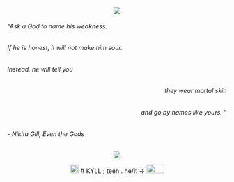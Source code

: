 <p align="center">
  <img src="https://gifcity.carrd.co/assets/images/gallery39/d9209fb0.gif?v=d55ea43d">
</p>

###### “Ask a God to name his weakness.

###### If he is honest, it will not make him sour.
###### Instead, he will tell you
###### <p align="right">they wear mortal skin</p>
###### <p align="right">and go by names like yours. ”</p>

######  - Nikita Gill, *Even the Gods* 
<p align="center">
  <img src="https://gifcity.carrd.co/assets/images/gallery48/2c555316.gif?v=d55ea43d">
</p>

 <p align="center">
   <img width="20" height="20" src="https://gifcity.carrd.co/assets/images/gallery120/3ded8620.gif?v=d55ea43d">
#   KYLL ; teen . he/it -> 
  <img width="40" height="20" src="https://upload.wikimedia.org/wikipedia/commons/thumb/e/ed/Agender_pride_flag.svg/2560px-Agender_pride_flag.svg.png">
</p>

